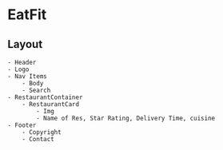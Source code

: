 # EatFit

## Layout

    - Header
    - Logo
    - Nav Items
        - Body
        - Search
    - RestaurantContainer
        - RestaurantCard
            - Img
            - Name of Res, Star Rating, Delivery Time, cuisine
    - Footer
        - Copyright
        - Contact

